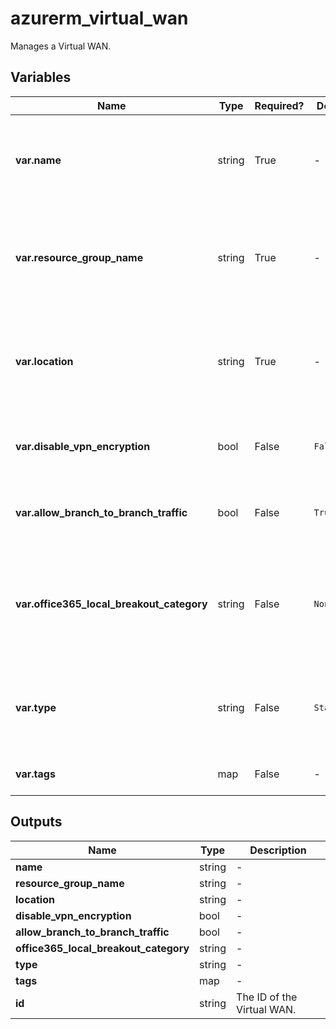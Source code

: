 # azurerm_virtual_wan

Manages a Virtual WAN.

## Variables

| Name | Type | Required? |  Default  |  possible values |  Description |
| ---- | ---- | --------- |  ----------- | ----------- | ----------- |
| **var.name** | string | True | -  |  -  |  Specifies the name of the Virtual WAN. Changing this forces a new resource to be created. | 
| **var.resource_group_name** | string | True | -  |  -  |  The name of the resource group in which to create the Virtual WAN. Changing this forces a new resource to be created. | 
| **var.location** | string | True | -  |  -  |  Specifies the supported Azure location where the resource exists. Changing this forces a new resource to be created. | 
| **var.disable_vpn_encryption** | bool | False | `False`  |  -  |  Boolean flag to specify whether VPN encryption is disabled. Defaults to `false`. | 
| **var.allow_branch_to_branch_traffic** | bool | False | `True`  |  -  |  Boolean flag to specify whether branch to branch traffic is allowed. Defaults to `true`. | 
| **var.office365_local_breakout_category** | string | False | `None`  |  `Optimize`, `OptimizeAndAllow`, `All`, `None`  |  Specifies the Office365 local breakout category. Possible values include: `Optimize`, `OptimizeAndAllow`, `All`, `None`. Defaults to `None`. | 
| **var.type** | string | False | `Standard`  |  -  |  Specifies the Virtual WAN type. Possible Values include: `Basic` and `Standard`. Defaults to `Standard`. | 
| **var.tags** | map | False | -  |  -  |  A mapping of tags to assign to the Virtual WAN. | 



## Outputs

| Name | Type | Description |
| ---- | ---- | --------- | 
| **name** | string  | - | 
| **resource_group_name** | string  | - | 
| **location** | string  | - | 
| **disable_vpn_encryption** | bool  | - | 
| **allow_branch_to_branch_traffic** | bool  | - | 
| **office365_local_breakout_category** | string  | - | 
| **type** | string  | - | 
| **tags** | map  | - | 
| **id** | string  | The ID of the Virtual WAN. | 